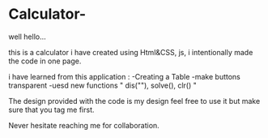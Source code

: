 # Calculator-

well hello...

this is a calculator i have created using Html&CSS, js, i intentionally made the code in one page.

i have learned from this application :
-Creating a Table
-make buttons transparent 
-uesd new functions " dis(""), solve(), clr() "

The design provided with the code is my design feel free to use it but make sure that you tag me first.

Never hesitate reaching me for collaboration.
